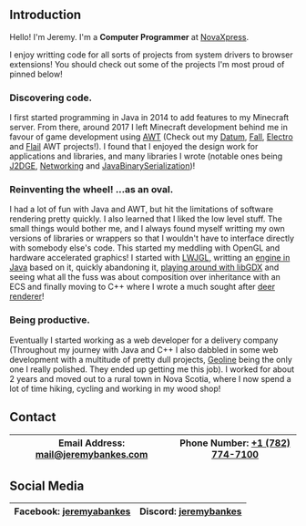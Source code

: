 ## Introduction
Hello! I'm Jeremy. I'm a __Computer Programmer__ at [NovaXpress](https://novaxpress.ca).

I enjoy writting code for all sorts of projects from system drivers to browser extensions! You should check out some of the projects I'm most proud of pinned below!

### Discovering code.
I first started programming in Java in 2014 to add features to my Minecraft server. From there, around 2017 I left Minecraft development behind me in favour of game development using [AWT](https://en.wikipedia.org/wiki/Abstract_Window_Toolkit) (Check out my [Datum](https://github.com/JeremyBankes/Datum), [Fall](https://github.com/JeremyBankes/Fall), [Electro](https://github.com/JeremyBankes/Electro) and [Flail](https://github.com/JeremyBankes/Flail/tree/main) AWT projects!). I found that I enjoyed the design work for applications and libraries, and many libraries I wrote (notable ones being [J2DGE](https://github.com/JeremyBankes/J2DGE), [Networking](https://github.com/JeremyBankes/Networking) and [JavaBinarySerialization](https://github.com/JeremyBankes/JavaBinarySerialization))!

### Reinventing the wheel! ...as an oval.
I had a lot of fun with Java and AWT, but hit the limitations of software rendering pretty quickly. I also learned that I liked the low level stuff. The small things would bother me, and I always found myself writting my own versions of libraries or wrappers so that I wouldn't have to interface directly with somebody else's code. This started my meddling with OpenGL and hardware accelerated graphics! I started with [LWJGL](https://www.lwjgl.org/), writting an [engine in Java](https://github.com/JeremyBankes/3D-Renderer.git) based on it, quickly abandoning it, [playing around with libGDX](https://github.com/JeremyBankes/Dilexit) and seeing what all the fuss was about composition over inheritance with an ECS and finally moving to C++ where I wrote a much sought after [deer renderer](https://github.com/JeremyBankes/Deer-Renderer.git)!

### Being productive.
Eventually I started working as a web developer for a delivery company (Throughout my journey with Java and C++ I also dabbled in some web development with a multitude of pretty dull projects, [Geoline](https://github.com/JeremyBankes/geoline) being the only one I really polished. They ended up getting me this job). I worked for about 2 years and moved out to a rural town in Nova Scotia, where I now spend a lot of time hiking, cycling and working in my wood shop! 

## Contact
|Email Address: [mail@jeremybankes.com](mailto:mail@jeremybankes.com)|Phone Number: [+1 (782) 774-7100](tel:17827747100)|
|-|-|

## Social Media
|Facebook: [jeremyabankes](https://www.facebook.com/jeremyabankes/)|Discord: [jeremybankes](https://discord.com/login)|
|-|-|
